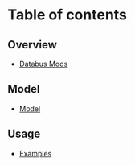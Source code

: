 # Table of contents

## Overview

* [Databus Mods](README.md)

## Model

* [Model](doc/model.md)

## Usage

* [Examples](databus-mods/README.md)

